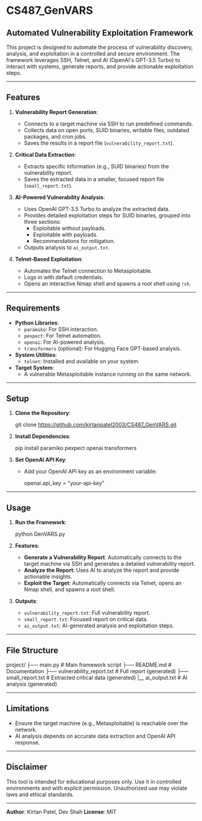 # CS487_GenVARS

## Automated Vulnerability Exploitation Framework

This project is designed to automate the process of vulnerability discovery, analysis, and exploitation in a controlled and secure environment. The framework leverages SSH, Telnet, and AI (OpenAI's GPT-3.5 Turbo) to interact with systems, generate reports, and provide actionable exploitation steps.

---

## Features

1. **Vulnerability Report Generation**:
   - Connects to a target machine via SSH to run predefined commands.
   - Collects data on open ports, SUID binaries, writable files, outdated packages, and cron jobs.
   - Saves the results in a report file (`vulnerability_report.txt`).

2. **Critical Data Extraction**:
   - Extracts specific information (e.g., SUID binaries) from the vulnerability report.
   - Saves the extracted data in a smaller, focused report file (`small_report.txt`).

3. **AI-Powered Vulnerability Analysis**:
   - Uses OpenAI GPT-3.5 Turbo to analyze the extracted data.
   - Provides detailed exploitation steps for SUID binaries, grouped into three sections:
     - Exploitable without payloads.
     - Exploitable with payloads.
     - Recommendations for mitigation.
   - Outputs analysis to `ai_output.txt`.

4. **Telnet-Based Exploitation**:
   - Automates the Telnet connection to Metasploitable.
   - Logs in with default credentials.
   - Opens an interactive Nmap shell and spawns a root shell using `!sh`.

---

## Requirements

- **Python Libraries**:
  - `paramiko`: For SSH interaction.
  - `pexpect`: For Telnet automation.
  - `openai`: For AI-powered analysis.
  - `transformers` (optional): For Hugging Face GPT-based analysis.
- **System Utilities**:
  - `telnet`: Installed and available on your system.
- **Target System**:
  - A vulnerable Metasploitable instance running on the same network.

---

## Setup

1. **Clone the Repository**:
     
   git clone https://github.com/kirtanpatel2003/CS487_GenVARS.git
    

2. **Install Dependencies**:
     
   pip install paramiko pexpect openai transformers
    

3. **Set OpenAI API Key**:
   - Add your OpenAI API key as an environment variable:
       
     openai.api_key = "your-api-key"
      

---

## Usage

1. **Run the Framework**:
     
   python GenVARS.py
    

2. **Features**:
   - **Generate a Vulnerability Report**:
     Automatically connects to the target machine via SSH and generates a detailed vulnerability report.
   - **Analyze the Report**:
     Uses AI to analyze the report and provide actionable insights.
   - **Exploit the Target**:
     Automatically connects via Telnet, opens an Nmap shell, and spawns a root shell.

3. **Outputs**:
   - `vulnerability_report.txt`: Full vulnerability report.
   - `small_report.txt`: Focused report on critical data.
   - `ai_output.txt`: AI-generated analysis and exploitation steps.

---

## File Structure

 
project/
├── main.py           # Main framework script
├── README.md         # Documentation
├── vulnerability_report.txt  # Full report (generated)
├── small_report.txt  # Extracted critical data (generated)
|__ ai_output.txt     # AI analysis (generated)
 

---

## Limitations

- Ensure the target machine (e.g., Metasploitable) is reachable over the network.
- AI analysis depends on accurate data extraction and OpenAI API response.

---

## Disclaimer

This tool is intended for educational purposes only. Use it in controlled environments and with explicit permission. Unauthorized use may violate laws and ethical standards.

--- 

**Author**: Kirtan Patel, Dev Shah
**License**: MIT